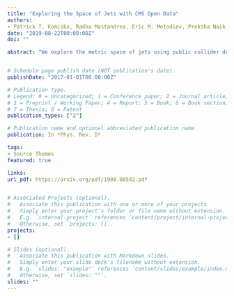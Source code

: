 ```yaml
---
title: "Exploring the Space of Jets with CMS Open Data"
authors:
- Patrick T. Komiske, Radha Mastandrea, Eric M. Metodiev, Preksha Naik, Jesse Thaler
date: "2019-08-22T00:00:00Z"
doi: ""

abstract: "We explore the metric space of jets using public collider data from the CMS experiment. Starting from 2.3/fb of 7 TeV proton-proton collisions collected at the Large Hadron Collider in 2011, we isolate a sample of 1,690,984 central jets with transverse momentum above 375 GeV. To validate the performance of the CMS detector in reconstructing the energy flow of jets, we compare the CMS Open Data to corresponding simulated data samples for a variety of jet kinematic and substructure observables. Even without detector unfolding, we find very good agreement for track-based observables after using charged hadron subtraction to mitigate the impact of pileup. We perform a range of novel analyses, using the 'energy mover's distance' (EMD) to measure the pairwise difference between jet energy flows. The EMD allows us to quantify the impact of detector effects, visualize the metric space of jets, extract correlation dimensions, and identify the most and least typical jet configurations. To facilitate future jet studies with CMS Open Data, we make our datasets and analysis code available, amounting to around two gigabytes of distilled data and one hundred gigabytes of simulation files."


# Schedule page publish date (NOT publication's date).
publishDate: "2017-01-01T00:00:00Z"

# Publication type.
# Legend: 0 = Uncategorized; 1 = Conference paper; 2 = Journal article;
# 3 = Preprint / Working Paper; 4 = Report; 5 = Book; 6 = Book section;
# 7 = Thesis; 8 = Patent
publication_types: ["2"]

# Publication name and optional abbreviated publication name.
publication: In *Phys. Rev. D*

tags:
- Source Themes
featured: true

links:
url_pdf: https://arxiv.org/pdf/1908.08542.pdf


# Associated Projects (optional).
#   Associate this publication with one or more of your projects.
#   Simply enter your project's folder or file name without extension.
#   E.g. `internal-project` references `content/project/internal-project/index.md`.
#   Otherwise, set `projects: []`.
projects:
- []

# Slides (optional).
#   Associate this publication with Markdown slides.
#   Simply enter your slide deck's filename without extension.
#   E.g. `slides: "example"` references `content/slides/example/index.md`.
#   Otherwise, set `slides: ""`.
slides: ""
---
```



